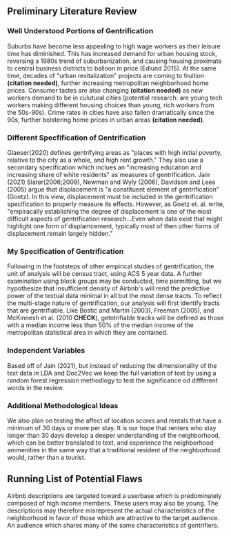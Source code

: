 ## Preliminary Literature Review

### Well Understood Portions of Gentrification

Suburbs have become less appealing to high wage workers as their leisure time has diminished. This has increased demand for urban housing stock, reversing a 1980s trend of suburbanization, and causing housing proximate to central business districts to balloon in price (Edlund 2015). At the same time, decades of "urban revitalization" projects are coming to fruition **(citation needed)**, further increasing metropolitan neighborhood home prices. Consumer tastes are also changing **(citation needed)** as new workers demand to be in culutural cities (potential research: are young tech workers making different housing choices than young, rich workers from the 50s-90s). Crime rates in cities have also fallen dramatically since the 90s, further bolstering home prices in urban areas **(citation needed)**.


### Different Specfification of Gentrification
Glaeser(2020) defines gentrifying areas as "places with high initial poverty, relative to the city as a whole, and high rent growth." They also use a secondary specification which inclues an "increasing education and increasing share of white residents" as measures of gentrification. 
Jain (2021) 
Slater(2006;2009), Newman and Wyly (2006), Davidson and Lees (2005) argue that displacement is "a constituent element of gentrification" (Goetz). In this view, displacement must be included in the gentrification specification to properly measure its effects. However, as Goetz et. al. write, "empiracally establishing the degree of displacement is one of the most difficult aspects of gentrification research...Even when data exist that might highlight one form of displamcement, typically most of then other forms of displacement remain largely hidden."

### My Specification of Gentrification
Following in the footsteps of other empirical studies of gentrification, the unit of analysis will be census tract, using ACS 5 year data. A further examination using block groups may be conducted, time permitting, but we hypothesize that insufficient density of Airbnb's will rend the predictive power of the textual data minimal in all but the most dense tracts. To reflect the multi-stage nature of gentrification, our analysis will first identify tracts that are gentrifiable.
Like Bostic and Martin (2003), Freeman (2005), and McKinnesh et al. (2010 **CHECK**), getntrifiable tracks will be defined as those with a median income less than 50% of the median income of the metropolitan statistical area in which they are contained.  

### Independent Variables

Based off of Jain (2021), but instead of reducing the dimensionality of the text data in LDA and Doc2Vec we keep the full variation of text by using a random forest regression methodlogy to test the significance od diffferent words in the review. 

### Additional Methodological Ideas
We also plan on testing the affect of location scores and rentals that have a minimum of 30 days or more per stay. It is our hope that renters who stay longer than 30 days develop a deeper understanding of the neighborhood, which can be better translated to text, and experience the neighborhood ammenities in the same way that a traditional resident of the neighborhood would, rather than a tourist. 

## Running List of Potential Flaws

Airbnb descriptions are targeted toward a userbase which is predominately composed of high income members. These users may also be young. The descriptions may therefore misrepresent the actual characteristics of the neighborhood in favor of those which are attractive to the target audience. An audience which shares many of the same characteristics of gentrifiers. 
